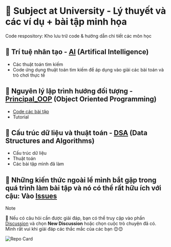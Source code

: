# 🤗 Subject at University - Lý thuyết và các ví dụ + bài tập minh họa
Code respository: Kho lưu trữ code & hướng dẫn chi tiết các môn học
## 🤖 Trí tuệ nhân tạo - [AI](https://github.com/qnhat2004/Subject_at_University/tree/main/AI) (Artifical Intelligence)
  - Các thuật toán tìm kiếm
  - Code ứng dụng thuật toán tìm kiếm để áp dụng vào giải các bài toán và trò chơi thực tế

## 🧛 Nguyên lý lập trình hướng đối tượng - [Principal_OOP](https://github.com/qnhat2004/Subject_at_University/tree/main/OOP) (Object Oriented Programming)
  + [Code các bài tập](https://github.com/qnhat2004/Subject_at_University/tree/main/OOP/Exercise)
  + Tutorial
        
## 🧠 Cấu trúc dữ liệu và thuật toán - [DSA](https://github.com/qnhat2004/Subject_at_University/tree/main/DSA) (Data Structures and Algorithms)
  + Cấu trúc dữ liệu
  + Thuật toán
  + Các bài tập mình đã làm

## 👀 Những kiến thức ngoài lề mình bắt gặp trong quá trình làm bài tập và nó có thể rất hữu ích với cậu: Vào [Issues](https://github.com/qnhat2004/Subject_at_University/issues)

> [!NOTE]
> 🤔 Nếu có câu hỏi cần được giải đáp, bạn có thể truy cập vào phần [Discussion](https://github.com/qnhat2004/Subject_at_University/discussions) và chọn **New Discussion** hoặc chọn cuộc trò chuyện đã có. Mình rất vui khi giải đáp các thắc mắc của các bạn 😊😊

![Repo Card](https://github-readme-stats.vercel.app/api/pin/?username=qnhat2004&repo=Subject_at_University&theme=ambient_gradient)
